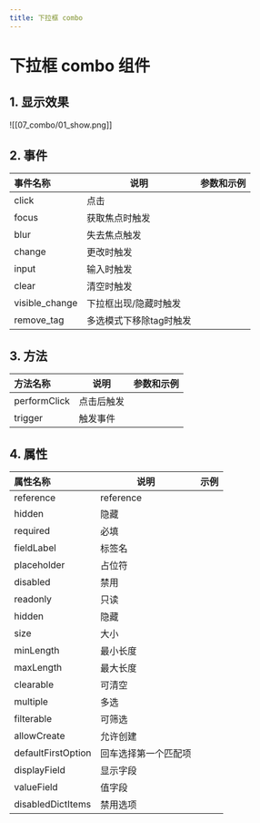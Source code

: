 ```yaml
---
title: 下拉框 combo
---
```


# 下拉框 combo 组件
## 1. 显示效果
![[07_combo/01_show.png]]

## 2. 事件
| 事件名称 | 说明      | 参数和示例                                |
|:-----|---------|--------------------------------------|
| click | 点击 |                              |
| focus | 获取焦点时触发 |  |
| blur | 失去焦点触发 |  |
| change | 更改时触发 |  |
| input | 输入时触发 |  |
| clear | 清空时触发 |  |
| visible_change | 下拉框出现/隐藏时触发 |  |
| remove_tag | 多选模式下移除tag时触发 |  |

## 3. 方法
| 方法名称 | 说明      | 参数和示例                                |
|:-----|---------|--------------------------------------|
| performClick | 点击后触发 |                              |
| trigger | 触发事件 |                              |

## 4. 属性
| 属性名称 | 说明     | 示例                                   |
|:-----|--------|--------------------------------------|
| reference | reference |  |
| hidden | 隐藏 |  |
| required | 必填 |  |
| fieldLabel | 标签名 |  |
| placeholder | 占位符 |  |
| disabled | 禁用 |  |
| readonly | 只读 |  |
| hidden | 隐藏 |  |
| size | 大小 |  |
| minLength | 最小长度 |  |
| maxLength | 最大长度 |  |
| clearable | 可清空 |  |
| multiple | 多选 |  |
| filterable | 可筛选 |  |
| allowCreate | 允许创建 |  |
| defaultFirstOption | 回车选择第一个匹配项 |  |
| displayField | 显示字段 |  |
| valueField | 值字段 |  |
| disabledDictItems | 禁用选项 |  |